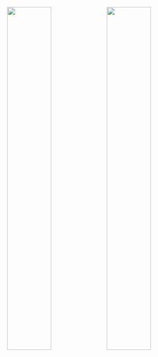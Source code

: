 

<p align="center">
  <img src="https://github.com/user-attachments/assets/57bc5993-05d1-495e-abad-60c22645f0e0" width="45%">
  <img src="https://github.com/user-attachments/assets/b8c8c6f8-fb5b-4e0a-ac58-1268b5c941c7" width="45%">
</p>


